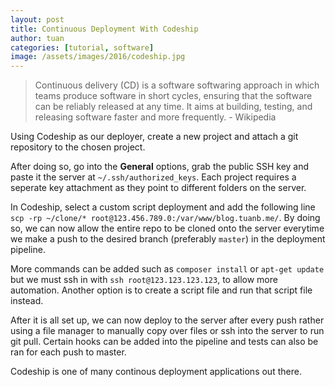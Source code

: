 ```yaml
---
layout: post
title: Continuous Deployment With Codeship
author: tuan
categories: [tutorial, software]
image: /assets/images/2016/codeship.jpg
---
```


> Continuous delivery (CD) is a software softwaring approach in which teams produce 
> software in short cycles, ensuring that the software can be reliably released at any 
> time. It aims at building, testing, and releasing software faster and more frequently. - Wikipedia

Using Codeship as our deployer, create a new project and attach a git 
repository to the chosen project.

After doing so, go into the **General** options, grab the public SSH key and paste it
the server at `~/.ssh/authorized_keys`. Each project requires a seperate key attachment
as they point to different folders on the server.

In Codeship, select a custom script deployment and add the following line
`scp -rp ~/clone/* root@123.456.789.0:/var/www/blog.tuanb.me/`. By doing so, we can now
allow the entire repo to be cloned onto the server everytime we make a push to the 
desired branch (preferably `master`) in the deployment pipeline.

More commands can be added such as `composer install` or `apt-get update` but we must
ssh in with `ssh root@123.123.123.123`, to allow more automation. Another option is to 
create a script file and run that script file instead.

After it is all set up, we can now deploy to the server after every push rather using a file
manager to manually copy over files or ssh into the server to run git pull. Certain hooks
can be added into the pipeline and tests can also be ran for each push to master.

Codeship is one of many continous deployment applications out there.
